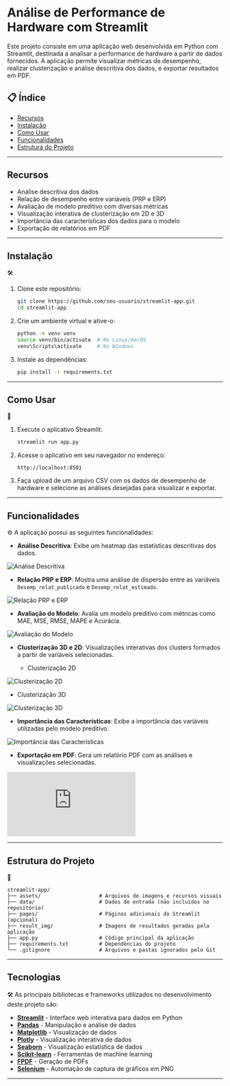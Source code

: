 ﻿# Análise de Performance de Hardware com Streamlit

Este projeto consiste em uma aplicação web desenvolvida em Python com Streamlit, destinada a analisar a performance de hardware a partir de dados fornecidos. A aplicação permite visualizar métricas de desempenho, realizar clusterização e análise descritiva dos dados, e exportar resultados em PDF.

## 📋 Índice

- [Recursos](#recursos)
- [Instalação](#instalação)
- [Como Usar](#como-usar)
- [Funcionalidades](#funcionalidades)
- [Estrutura do Projeto](#estrutura-do-projeto)
---

## Recursos

- Análise descritiva dos dados
- Relação de desempenho entre variáveis (PRP e ERP)
- Avaliação de modelo preditivo com diversas métricas
- Visualização interativa de clusterização em 2D e 3D
- Importância das características dos dados para o modelo
- Exportação de relatórios em PDF

---

## Instalação
🛠️ 
1. Clone este repositório:
   ```bash
   git clone https://github.com/seu-usuario/streamlit-app.git
   cd streamlit-app
   ```

2. Crie um ambiente virtual e ative-o:
   ```bash
   python -m venv venv
   source venv/bin/activate  # No Linux/macOS
   venv\Scripts\activate     # No Windows
   ```

3. Instale as dependências:
   ```bash
   pip install -r requirements.txt
   ```

---

## Como Usar
🚀 
1. Execute o aplicativo Streamlit:
   ```bash
   streamlit run app.py
   ```

2. Acesse o aplicativo em seu navegador no endereço:
   ```
   http://localhost:8501
   ```

3. Faça upload de um arquivo CSV com os dados de desempenho de hardware e selecione as análises desejadas para visualizar e exportar.

---

## Funcionalidades
⚙️ 
A aplicação possui as seguintes funcionalidades:

- **Análise Descritiva**: Exibe um heatmap das estatísticas descritivas dos dados.

![Análise Descritiva](https://github.com/ijbs-dev/streamlit-app/blob/main/result_img/analise_descritiva.png)

- **Relação PRP e ERP**: Mostra uma análise de dispersão entre as variáveis `Desemp_relat_publicado` e `Desemp_relat_estimado`.
  
![Relação PRP e ERP](https://github.com/ijbs-dev/streamlit-app/blob/main/result_img/relacao_desempenho.png)

- **Avaliação do Modelo**: Avalia um modelo preditivo com métricas como MAE, MSE, RMSE, MAPE e Acurácia.
  
![Avaliação do Modelo](https://github.com/ijbs-dev/streamlit-app/blob/main/result_img/avaliacao_modelo.png)

- **Clusterização 3D e 2D**: Visualizações interativas dos clusters formados a partir de variáveis selecionadas.

  - Clusterização 2D
    
![Clusterização 2D](https://github.com/ijbs-dev/streamlit-app/blob/main/result_img/clusterizacao_cpus_2d.png)

  - Clusterização 3D
    
![Clusterização 3D](https://github.com/ijbs-dev/streamlit-app/blob/main/result_img/clusterizacao_cpus_3d.png)

- **Importância das Características**: Exibe a importância das variáveis utilizadas pelo modelo preditivo.
  
![Importância das Características](https://github.com/ijbs-dev/streamlit-app/blob/main/result_img/importancia_caracteristicas.png)

- **Exportação em PDF**: Gera um relatório PDF com as análises e visualizações selecionadas.
  
![Exportação em PDF](https://github.com/ijbs-dev/streamlit-app/blob/main/Relatorio_Analise_Performance_Hardware.pdf)

---

## Estrutura do Projeto
📂 
```plaintext
streamlit-app/
├── assets/                   # Arquivos de imagens e recursos visuais
├── data/                     # Dados de entrada (não incluídos no repositório)
├── pages/                    # Páginas adicionais do Streamlit (opcional)
├── result_img/               # Imagens de resultados geradas pela aplicação
├── app.py                    # Código principal da aplicação
├── requirements.txt          # Dependências do projeto
└── .gitignore                # Arquivos e pastas ignorados pelo Git
```

---

## Tecnologias
🛠️ 
As principais bibliotecas e frameworks utilizados no desenvolvimento deste projeto são:

- **[Streamlit](https://streamlit.io/)** - Interface web interativa para dados em Python
- **[Pandas](https://pandas.pydata.org/)** - Manipulação e análise de dados
- **[Matplotlib](https://matplotlib.org/)** - Visualização de dados
- **[Plotly](https://plotly.com/python/)** - Visualização interativa de dados
- **[Seaborn](https://seaborn.pydata.org/)** - Visualização estatística de dados
- **[Scikit-learn](https://scikit-learn.org/stable/)** - Ferramentas de machine learning
- **[FPDF](http://www.fpdf.org/)** - Geração de PDFs
- **[Selenium](https://www.selenium.dev/)** - Automação de captura de gráficos em PNG

---


